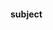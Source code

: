 #### subject

[comment]: # (TODO: enum title of subject)
# <title>

[comment]: # (TODO: enum title of subject)
### мгту. < semester > семестр. < course > курс

## table of contents

<pre>
<a href="####subject">subject</a>
<a href="#reading-list">reading list</a>
<a href="#plan">plan</a>
<a href="#links">links</a>
</pre>

[![top] Goto Top](#table-of-contents)

## reading list

- [ ]
- [ ]

### Основная литература (ОЛ)
- [ ] 1. Мартинсон Л.К., Смирнов Е.В. Квантовая физика.– М.: Изд-во МГТУ им. Н.Э. Баумана, 2006, 2009. – 532 с.
- [ ] 2. Винтайкин Б.Е. Физика твердого тела. – М.: Изд-во МГТУ им. Н.Э. Баумана, 2006, 2007. – 360 с.
- [ ] 3. Савельев И.В. Курс общей физики. Кн. 5. – М.: Наука. Физматлит. 1998. – 368 с.
- [ ] 4. Матвеев А.Н. Атомная физика. – М.: Высшая школа, 1989. – 439 с.
- [ ] 1. Сивухин Д.В. Общий курс физики. Атомная и ядерная физика. Часть 1. – М.: Наука, 1986. –416с.
- [ ] 2. Сивухин Д.В. Общий курс физики. Атомная и ядерная физика. Часть II. – М.: Наука, 1989. –416c.
- [ ] 3. Иродов И.Е. Физика макросистем. Основные законы. – М.: Лаборатория Базовых Знаний, 2001. – 200 с.
- [ ] 4. Калашников Н.П., Смондырев М.А. Основы физики. Т2. – М.: Дрофа, 2004. – 432 с.
- [ ] 5. Толмачев В.В., Федотов А.А., Федотова С.В. Основы квантовой механики: Учебное пособие. – Москва-Ижевск: НИЦ “Регулярная и хаотическая динамика”, 2005. – 240 с.
- [ ] 6. Шпольский Э.В. Атомная физика. т.1: Введение в атомную физику. – М.: Наука, 1984. – 552с.
- [ ] 7. Шпольский Э.В. Атомная физика. т.2: Основы квантовой механики и строение электроннойоболочки атома. – М.: Наука, 1984. – 439 с.
- [ ] 8. Толмачев В.В., Скрипник Ф.В. Квазиклассическая и квантовая теория атома водорода. – Москва-Ижевск: НИЦ “Регулярная и хаотическая динамика”, 2008. – 132 с.
- [ ] 9. Толмачев В.В., Скрипник Ф.В. Физические основы электроники. – Москва-Ижевск: НИЦ “Регулярная и хаотическая динамика”, Институт компьютерных исследований, 2009. – 464 с. 
- [ ] 10. Иродов И.Е. Задачи по квантовой физике. – М.: Лаборатория Базовых Знаний, 2006. – 216с.
- [ ] Иродов И.Е. Задачи по общей физике. – М.: Лаборатория Базовых Знаний, 2001 – 432 с. Чертов А.Г., Воробьев А.А. Задачник по физике. – М.: Высшая школа, 1988 – 527 с.
### Дополнительная литература (ДЛ)
- [ ] Блохинцев Д.И. Основы квантовой механики. – М.: Наука, 1976. – 664 с.
- [ ] Иродов И.Е. Квантовая физика. Основные законы. – М.: Лаборатория Базовых Знаний, 2001. – 272 с.
- [ ] Мартинсон Л.К. Методические указания по решению задач по курсу общей физики,
### Методические пособия, изданные в МГТУ (МП)
- [ ] 1. разделы “Элементы квантовой механики”, “Физика твердого тела”. – М.: Изд-во МГТУ им. Н.Э. Баумана, 1983. – 64 с.23
- [ ] 2. Мартинсон Л.К., Смирнов Е.В. Методические указания к домашнему заданию по курсу общей физики, раздел “Элементы квантовой механики” – М.: Изд-во МГТУ им. Н.Э. Баумана, 1999. – 35 с.
- - 3. Мартинсон Л.К., Смирнов Е.В. Методические указания к решению задач по курсу общей физики:
- - а) раздел “Квантовая природа излучения. Гипотеза Планка” – М.: Изд-во МГТУ им. Н.Э. Баумана, 2001. – 24 с.;
- - б) раздел “Волновые свойства частиц. Гипотеза де Бройля”. – М.: Изд-во МГТУ им. Н.Э. Баумана, 2002. – 20 с.;
- - в) раздел “Уравнение Шредингера. Стационарные задачи квантовой механики”. – М.: Изд- во МГТУ им. Н.Э. Баумана, 2002. – 32 с.;
- - г) раздел “Измерение физических величин в квантовых системах”. – М.: Изд-во МГТУ им. Н.Э. Баумана, 2002. – 20 с.;
- - д) раздел “Квантовые свойства атомов”. – Изд-во МГТУ им. Н.Э. Баумана, 2003. – 36 с.;
- - е) раздел “Квантовая статистика Ферми-Дирака. Электронный газ”. – Изд-во МГТУ им. Н.Э. Баумана, 2004. – 28 с.;
- - ж) раздел “Физика атомного ядра и элементарных частиц”. – Изд-во МГТУ им. Н.Э. Баумана, 2006. – 35 с.;
- [ ] 4. Константинов М.Ю. Методические указания к решению задач по курсу общей физики, раздел “Принцип суперпозиции в квантовой механике”. – М.: Изд-во МГТУ им. Н.Э. Баумана, 2009. – 24 с.


[![top] Goto Top](#table-of-contents)

## plan
### МОДУЛЬ 5:
#### Элементы квантовой механики.
- Лекции 1-2. Квантовые свойства излучения. Гипотеза Планка, дискретный характер испускания и поглощения электромагнитного излучения веществом. Квантовое объяснение законов теплового излучения. Корпускулярно- волновой дуализм света. Фотоны. Фотоэффект и эффект Комптона.
ОЛ-1 §1.1-1.5. ОЛ-3 §1.1-1.7,2.2,2.4. ОЛ-4 §1,2. ОЛ-5 §1-3. ДЛ-3 §1.1-1.5. ДЛ-7 § 80-84, 86-89. ДЛ-9 §1.1-1.3.
- Лекции 3-4. Волновые свойства микрочастиц. Гипотеза де Бройля. Дифракция микрочастиц. Принцип неопределенности Гейзенберга. Задание состояния микрочастицы. Волновая функция, ее статистический смысл и условия, которым она должна удовлетворять. Принцип суперпозиции квантовых состояний. Общее уравнение Шредингера. Уравнение Шредингера для стационарных состояний.
ОЛ-1 §2.1-2.4, 3.1-3.3, 4.1. ОЛ-3 §4.1-4.5, 4.8. ОЛ-4 §8, 9, 16.ДЛ-2 §28-30. ДЛ-3 §3.1-4.2. ДЛ-6 §1.9, 1.10, 2.5-2.9. ДЛ-7 §140-145, 147, 148. ДЛ- 9 §2.1-2.3.
- Лекции 5-6. Стационарные задачи квантовой механики. Частица в потенциальной яме с бесконечно высокими стенками. Частица в трехмерном прямоугольном потенциальном
ящике. Понятие о вырождении энергетических уровней. Одномерный потенциальный порог и барьер. Туннельный эффект. Сканирующий туннельный микроскоп. Гармонический осциллятор.
ОЛ-1 §4.1-4.5. ОЛ-3 §4.6, 4.9, 4.10. ОЛ-4 §26, 27, 29. ДЛ-3 §4.3-4.5. ДЛ-6 §1.11, 1.12. ДЛ-7 §152-154, 156, 158. ДЛ-9 §4.1-4.4.
- Лекции 7. Измерение физических величин в квантовой механике. Основные постулаты квантовой механики. Операторы координаты, импульса, момента импульса, потенциальной и кинетической энергии. Гамильтониан квантовой системы как оператор полной энергии. Вероятностный характер результатов измерений в квантовой механике. Вычисление средних значений физических величин в квантовых системах.
ОЛ-1 §3.4-3.7. ОЛ-4 §17-19. ДЛ-2 §18, 27. ДЛ-3 §5.1, 5.2. ДЛ-6 §2.1-2.4.
- Лекции 8. Квантовая теория атома. Ядерная модель атома Резерфорда-Бора. Постулаты Н. Бора. Стационарное уравнение Шредингера для атома водорода. Волновые функции и квантовые числа. Спин электрона. Спектр атома водорода. Правила отбора для квантовых чисел. Ширина спектральных линий.
ОЛ-1 §5.1-5.4. ОЛ-3 §5.1-5.3. ОЛ-4 §30. ДЛ-3 §6.1. ДЛ-6 §3.1-3.4. ДЛ-8 §2.4.
Тему “Механический и магнитный моменты атома” студенты прорабатывают самостоятельно. При этом рассматривают следующие вопросы: Опыт Штерна и Герлаха. Орбитальный, спиновой и полный угловые моменты. Спин-орбитальное взаимодействие. Атом во внешнем магнитном поле. Эффект Зеемана.
ОЛ-1 §5.5, 5.6. ОЛ-3 §5.4-5.7. ОЛ-4 §15, 34, 45, 46. ДЛ-3 §6.3, 7.1, 7.2.
Лекция 9. Спонтанное и индуцированное излучение. Коэффициенты “A” и “B” Эйнштейна. Активные среды с инверсной заселенностью энергетических уровней. Оптические квантовые генераторы. Особенности лазерного излучения. Основные типы лазеров, их применение.
ОЛ-1 §5.7. ОЛ-3 §5.15, 5.16. ДЛ-4 §6.1. ДЛ-5 §38.1, 38.2.
### МОДУЛЬ 6:
#### Квантовая статистика, физика твердого тела, физика атомного ядра и элементарных частиц.

TODO:this part

### Семинары
### МОДУЛЬ 5:
- `Занятие 1`. Квантовые свойства света.
Ауд.: ОЛ-7 зад. 6.235, 6.240, 5.19, 5.35. МП-3а. 
Дома: ОЛ-7 зад. 6.18, 5.34. ОЛ-8. МП-3а. 
- `Занятие 2`. Волновые свойства микрочастиц. 
Ауд.: ОЛ-7 зад. 5.89, 5.99, 5.100, 5.108.
Дома: ОЛ-7 зад. 5.87, 5.101. ОЛ-8. МП-1. МП-2. МП-3б.
- `Занятие 3`. Движение микрочастиц в стационарных полях.
Ауд.: ОЛ-7 зад. 5.131, 5.133, 5.137, 5.157.
Дома: ОЛ-7 зад. 5.125, 5.155. ОЛ-8. МП-1. МП- 2. МП-3в.
- `Занятие 4`. Нахождение средних значений физических величин.
Ауд.: ОЛ-7 зад. 5.149а, 5.150, 5.151, 5.152б.
Дома: ОЛ-7 зад. 5.149б, 5.152а. МП-2. МП-3г, МП-4.
- `Занятие 5`. Электрон в центрально- симметричном поле. Квантование момента импульса и магнитного момента электрона.
Ауд.: ОЛ-7 зад. 5.144, 5.153. ОЛ-8 зад. 47.9, 47.22, 47.24.
Дома: ОЛ-8 зад. 47.10, 47.23. МП-3д. ДЛ-10.
### МОДУЛЬ 6:
- `Занятие 6`. Распределение Ферми-Дирака.
Ауд.: ОЛ-7 зад. 6.274(а,б), 6.275, 6.277, 6.280.
Дома: ОЛ-7 зад. 6.276, 6.278. ОЛ-8. МП-1. МП- 3е.
- `Занятие 7`. Электропроводность металлов и полупроводников.
Ауд.: ОЛ-7 зад. 6.288, 6.289, 6.292, 6.294. Дома: ОЛ-7 зад. 6.290, 6.293.
- `Занятие 8`. Элементы физики атомного ядра и элементарных частиц.
Ауд.: ОЛ-7 зад. 5.250, 5.254, 5.323, 5.322. Дома: ОЛ-7 зад. 5.251, 5.326. МП-3ж. 
- `Занятие 9`. Итоговое.

### Занятия в физической лаборатории
### МОДУЛЬ 5:
- Занятие 1. Лабораторные работы по квантовой физике. ОЛ-1, 2.
- Занятие 2. Лабораторные работы по квантовой физике. ОЛ-1, 2.
- Занятие 3. Лабораторные работы по квантовой физике. ОЛ-1, 2.
- Занятие 4. Лабораторные работы по квантовой физике. ОЛ-1, 2.
- Занятие 5. Рубежный контроль модуля 5.
### МОДУЛЬ 6:
- Занятие 6. Лабораторные работы по квантовой статистике, физике твердого тела и ядерной физике. ОЛ-1,2.
- Занятие 7. Лабораторные работы по квантовой статистике, физике твердого тела и ядерной физике. ОЛ-1,2.
- Занятие 8. Рубежный контроль модуля 6.
### Самостоятельная подготовка
### МОДУЛЬ 5:
Проработка курса лекций, учебников проводится по темам лекций 1 - 10, семинаров 1 - 5 и
занятий в физической лаборатории 1 - 4.
Подготовка к рубежному контролю по темам лекций 1 - 10, материалам семинаров 1 - 5 и занятий в физической лаборатории 1 - 4.
### МОДУЛЬ 6:
Проработка курса лекций, учебников проводится по темам лекций 11 - 18, семинаров 6 - 8 и
занятий в физической лаборатории 6 - 7.
Подготовка к рубежному контролю по темам лекций 11 - 18, материалам семинаров 6 - 8 и занятий в физической лаборатории 6 - 7.

### Домашнее задание
### МОДУЛЬ 5:
- Домашнее задание включает две задачи по материалам семинаров 1 – 4.
- `Выдача задач домашнего задания – 1-2 неделя`. 
- Срок выполнения домашнего задания – `1-7 неделя`.
### МОДУЛЬ 6:
- Домашнее задание включает две задачи по материалам семинаров 1 – 3.
- `Выдача задач домашнего задания – 9-10 неделя`. 
- Срок выполнения домашнего задания – `9-16 неделя`.


[![top] Goto Top](#table-of-contents)

## links


[plan old](http://www.bmstu.ru/content/image/files/4th_semester_2015_study_plan.pdf)

[top]: https://muflihun.github.io/easyloggingpp/images/up.png?v=4
